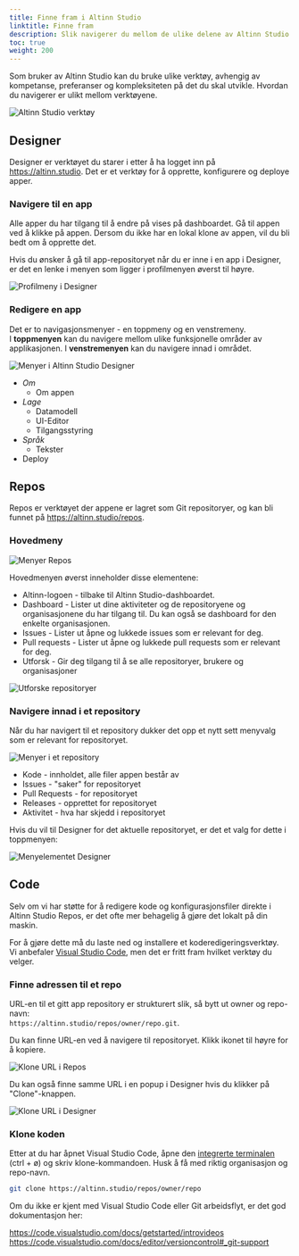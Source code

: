```yaml
---
title: Finne fram i Altinn Studio
linktitle: Finne fram
description: Slik navigerer du mellom de ulike delene av Altinn Studio
toc: true
weight: 200
---
```


Som bruker av Altinn Studio kan du bruke ulike verktøy, avhengig av kompetanse, preferanser og kompleksiteten på det du skal utvikle.
Hvordan du navigerer er ulikt mellom verktøyene.

![Altinn Studio verktøy](3-tools.png "De tre verktøyene i Altinn Studio: Designer, Repos og Code.")

## Designer

Designer er verktøyet du starer i etter å ha logget inn på https://altinn.studio.
Det er et verktøy for å opprette, konfigurere og deploye apper.

### Navigere til en app
Alle apper du har tilgang til å endre på vises på dashboardet.
Gå til appen ved å klikke på appen. Dersom du ikke har en lokal klone av appen, vil du bli bedt om å opprette det.

Hvis du ønsker å gå til app-repositoryet når du er inne i en app i Designer, er det en lenke i menyen som ligger i profilmenyen øverst til høyre.

![Profilmeny i Designer](designer-profile-menu.png "Lenke til repository")

### Redigere en app

Det er to navigasjonsmenyer - en toppmeny og en venstremeny.  
I **toppmenyen** kan du navigere mellom ulike funksjonelle områder av applikasjonen.
I **venstremenyen** kan du navigere innad i området.

![Menyer i Altinn Studio Designer](nav-menus.png "Menyer i Altinn Studio Designer")

- _Om_
  - Om appen
- _Lage_
  - Datamodell
  - UI-Editor
  - Tilgangsstyring
- _Språk_
  - Tekster
- Deploy

## Repos
Repos er verktøyet der appene er lagret som Git repositoryer, og kan bli funnet på https://altinn.studio/repos.

### Hovedmeny
![Menyer Repos](repos-menus.png "Menyer i Altinn Studio Repos")

Hovedmenyen øverst inneholder disse elementene:

- Altinn-logoen - tilbake til Altinn Studio-dashboardet.
- Dashboard - Lister ut dine aktiviteter og de repositoryene og organisasjonene du har tilgang til. Du kan også se dashboard for den enkelte organisasjonen.
- Issues - Lister ut åpne og lukkede issues som er relevant for deg.
- Pull requests - Lister ut åpne og lukkede pull requests som er relevant for deg.
- Utforsk - Gir deg tilgang til å se alle repositoryer, brukere og organisasjoner

![Utforske repositoryer](repos-explore.png "Utforsk")

### Navigere innad i et repository
Når du har navigert til et repository dukker det opp et nytt sett menyvalg som er relevant for repositoryet.

![Menyer i et repository](navigate-repository.png "Menyer i et repository")

- Kode - innholdet, alle filer appen består av
- Issues - "saker" for repositoryet
- Pull Requests - for repositoryet
- Releases - opprettet for repositoryet
- Aktivitet - hva har skjedd i repositoryet

Hvis du vil til Designer for det aktuelle repositoryet, er det et valg for dette i toppmenyen:

![Menyelementet Designer](navigate-to-designer.png "Navigere til Designer")

## Code
Selv om vi har støtte for å redigere kode og konfigurasjonsfiler direkte i Altinn Studio Repos, er det ofte mer behagelig å gjøre det lokalt på din maskin.

For å gjøre dette må du laste ned og installere et koderedigeringsverktøy.  
Vi anbefaler [Visual Studio Code](https://code.visualstudio.com/Download), men det er fritt fram hvilket verktøy du velger.

### Finne adressen til et repo

URL-en til et gitt app repository er strukturert slik, så bytt ut owner og repo-navn:  
`https://altinn.studio/repos/owner/repo.git`.

Du kan finne URL-en ved å navigere til repositoryet. Klikk ikonet til høyre for å kopiere.

![Klone URL i Repos](clone-url-in-repos.png "Klone URL i Altinn Studio Repos")

Du kan også finne samme URL i en popup i Designer hvis du klikker på "Clone"-knappen.

![Klone URL i Designer](clone-url-in-designer.png "Klone URL i Altinn Studio Designer")

### Klone koden
Etter at du har åpnet Visual Studio Code, åpne den [integrerte terminalen](https://code.visualstudio.com/docs/editor/integrated-terminal) (ctrl + ø) og skriv klone-kommandoen.
Husk å få med riktig organisasjon og repo-navn.

```sh
git clone https://altinn.studio/repos/owner/repo
```

Om du ikke er kjent med Visual Studio Code eller Git arbeidsflyt, er det god dokumentasjon her:

https://code.visualstudio.com/docs/getstarted/introvideos
https://code.visualstudio.com/docs/editor/versioncontrol#_git-support